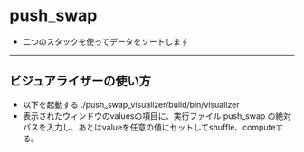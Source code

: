 # push_swap

- 二つのスタックを使ってデータをソートします

---
## ビジュアライザーの使い方
- 以下を起動する
 ./push_swap_visualizer/build/bin/visualizer
- 表示されたウィンドウのvaluesの項目に、実行ファイル push_swap の絶対パスを入力し、あとはvalueを任意の値にセットしてshuffle、computeする。